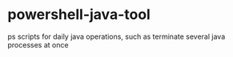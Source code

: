 # powershell-java-tool
ps scripts for daily java operations, such as terminate several java processes at once
